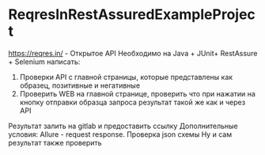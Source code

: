 # ReqresInRestAssuredExampleProject


https://reqres.in/ - Открытое API Необходимо на Java + JUnit+ RestAssure + Selenium 
написать: 
1) Проверки API с главной страницы, которые представлены как образец, позитивные и негативные
2) Проверить WEB на главной странице, проверить что при нажатии на кнопку отправки образца запроса 
результат такой же как и через API

Результат залить на gitlab и предоставить ссылку
Дополнительные условия:
Allure - request response. Проверка json схемы Ну и сам результат также проверить
